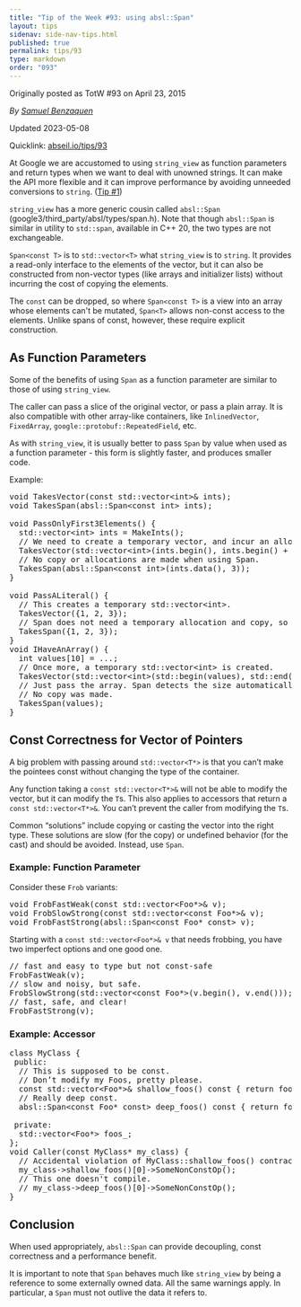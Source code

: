 ```yaml
---
title: "Tip of the Week #93: using absl::Span"
layout: tips
sidenav: side-nav-tips.html
published: true
permalink: tips/93
type: markdown
order: "093"
---
```


Originally posted as TotW #93 on April 23, 2015

*By [Samuel Benzaquen](mailto:sbenza@google.com)*

Updated 2023-05-08

Quicklink: [abseil.io/tips/93](https://abseil.io/tips/93)


At Google we are accustomed to using `string_view` as function parameters and
return types when we want to deal with unowned strings. It can make the API more
flexible and it can improve performance by avoiding unneeded conversions to
`string`. ([Tip #1](/tips/1))

`string_view` has a more generic cousin called `absl::Span`
(google3/third_party/absl/types/span.h). Note that though `absl::Span` is
similar in utility to `std::span`, available in C++ 20, the two types are not
exchangeable.

`Span<const T>` is to `std::vector<T>` what `string_view` is to `string`. It
provides a read-only interface to the elements of the vector, but it can also be
constructed from non-vector types (like arrays and initializer lists) without
incurring the cost of copying the elements.

The `const` can be dropped, so where `Span<const T>` is a view into an array
whose elements can't be mutated, `Span<T>` allows non-const access to the
elements. Unlike spans of const, however, these require explicit construction.

## As Function Parameters

Some of the benefits of using `Span` as a function parameter are similar to
those of using `string_view`.

The caller can pass a slice of the original vector, or pass a plain array. It is
also compatible with other array-like containers, like `InlinedVector`,
`FixedArray`, `google::protobuf::RepeatedField`, etc.

As with `string_view`, it is usually better to pass `Span` by value when used as
a function parameter - this form is slightly faster, and produces smaller code.

Example:

<pre class="prettyprint lang-cpp code">
void TakesVector(const std::vector&lt;int&gt;& ints);
void TakesSpan(absl::Span&lt;const int&gt; ints);

void PassOnlyFirst3Elements() {
  std::vector&lt;int&gt; ints = MakeInts();
  // We need to create a temporary vector, and incur an allocation and a copy.
  TakesVector(std::vector&lt;int&gt;(ints.begin(), ints.begin() + 3));
  // No copy or allocations are made when using Span.
  TakesSpan(absl::Span&lt;const int&gt;(ints.data(), 3));
}

void PassALiteral() {
  // This creates a temporary std::vector&lt;int&gt;.
  TakesVector({1, 2, 3});
  // Span does not need a temporary allocation and copy, so it is faster.
  TakesSpan({1, 2, 3});
}
void IHaveAnArray() {
  int values[10] = ...;
  // Once more, a temporary std::vector&lt;int&gt; is created.
  TakesVector(std::vector&lt;int&gt;(std::begin(values), std::end(values)));
  // Just pass the array. Span detects the size automatically.
  // No copy was made.
  TakesSpan(values);
}
</pre>

## Const Correctness for Vector of Pointers

A big problem with passing around `std::vector<T*>` is that you can’t make the
pointees const without changing the type of the container.

Any function taking a `const std::vector<T*>&` will not be able to modify the
vector, but it can modify the `T`s. This also applies to accessors that return a
`const std::vector<T*>&`. You can’t prevent the caller from modifying the `T`s.

Common “solutions” include copying or casting the vector into the right type.
These solutions are slow (for the copy) or undefined behavior (for the cast) and
should be avoided. Instead, use `Span`.

### Example: Function Parameter

Consider these `Frob` variants:

<pre class="prettyprint lang-cpp code">
void FrobFastWeak(const std::vector&lt;Foo*&gt;& v);
void FrobSlowStrong(const std::vector&lt;const Foo*&gt;& v);
void FrobFastStrong(absl::Span&lt;const Foo* const&gt; v);
</pre>

Starting with a `const std::vector<Foo*>& v` that needs frobbing, you have two
imperfect options and one good one.

<pre class="prettyprint lang-cpp code">
// fast and easy to type but not const-safe
FrobFastWeak(v);
// slow and noisy, but safe.
FrobSlowStrong(std::vector&lt;const Foo*&gt;(v.begin(), v.end()));
// fast, safe, and clear!
FrobFastStrong(v);
</pre>

### Example: Accessor

<pre class="prettyprint lang-cpp code">
class MyClass {
 public:
  // This is supposed to be const.
  // Don’t modify my Foos, pretty please.
  const std::vector&lt;Foo*&gt;& shallow_foos() const { return foos_; }
  // Really deep const.
  absl::Span&lt;const Foo* const&gt; deep_foos() const { return foos_; }

 private:
  std::vector&lt;Foo*&gt; foos_;
};
void Caller(const MyClass* my_class) {
  // Accidental violation of MyClass::shallow_foos() contract.
  my_class-&gt;shallow_foos()[0]-&gt;SomeNonConstOp();
  // This one doesn't compile.
  // my_class-&gt;deep_foos()[0]-&gt;SomeNonConstOp();
}
</pre>

## Conclusion

When used appropriately, `absl::Span` can provide decoupling, const correctness
and a performance benefit.

It is important to note that `Span` behaves much like `string_view` by being a
reference to some externally owned data. All the same warnings apply. In
particular, a `Span` must not outlive the data it refers to.
